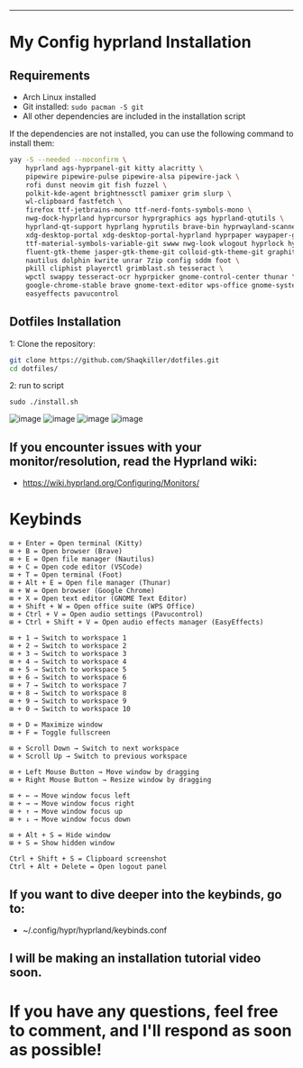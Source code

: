---------------------------------------------------------------------------------------------------------------------------------------------------------------------------------------------------------
# My Config hyprland Installation

## Requirements
- Arch Linux installed
- Git installed: `sudo pacman -S git`
- All other dependencies are included in the installation script

 
If the dependencies are not installed, you can use the following command to install them:  

```bash
yay -S --needed --noconfirm \
    hyprland ags-hyprpanel-git kitty alacritty \
    pipewire pipewire-pulse pipewire-alsa pipewire-jack \
    rofi dunst neovim git fish fuzzel \
    polkit-kde-agent brightnessctl pamixer grim slurp \
    wl-clipboard fastfetch \
    firefox ttf-jetbrains-mono ttf-nerd-fonts-symbols-mono \
    nwg-dock-hyprland hyprcursor hyprgraphics ags hyprland-qtutils \
    hyprland-qt-support hyprlang hyprutils brave-bin hyprwayland-scanner \
    xdg-desktop-portal xdg-desktop-portal-hyprland hyprpaper waypaper-git \
    ttf-material-symbols-variable-git swww nwg-look wlogout hyprlock hyprpaper \
    fluent-gtk-theme jasper-gtk-theme-git colloid-gtk-theme-git graphite-gtk-theme \
    nautilus dolphin kwrite unrar 7zip config sddm foot \
    pkill cliphist playerctl grimblast.sh tesseract \
    wpctl swappy tesseract-ocr hyprpicker gnome-control-center thunar \
    google-chrome-stable brave gnome-text-editor wps-office gnome-system-monitor \
    easyeffects pavucontrol
```

## Dotfiles Installation

1: Clone the repository:

```bash
git clone https://github.com/Shaqkiller/dotfiles.git
cd dotfiles/
```
2: run to script 
```
sudo ./install.sh
```


![image](https://github.com/user-attachments/assets/c5d603c1-3a9d-4c5e-b47f-97dba94f16b1)
![image](https://github.com/user-attachments/assets/e2ddc916-693b-466c-90e1-8dd9bae440c3)
![image](https://github.com/user-attachments/assets/ccb53226-fb02-474d-8777-66aec7dffe41)
![image](https://github.com/user-attachments/assets/9877bb14-fd21-4e68-9945-1fb01a7212db)

## If you encounter issues with your monitor/resolution, read the Hyprland wiki:
- https://wiki.hyprland.org/Configuring/Monitors/

# Keybinds 
```
⊞ + Enter = Open terminal (Kitty)  
⊞ + B = Open browser (Brave)  
⊞ + E = Open file manager (Nautilus)  
⊞ + C = Open code editor (VSCode)  
⊞ + T = Open terminal (Foot)  
⊞ + Alt + E = Open file manager (Thunar)  
⊞ + W = Open browser (Google Chrome)  
⊞ + X = Open text editor (GNOME Text Editor)  
⊞ + Shift + W = Open office suite (WPS Office)  
⊞ + Ctrl + V = Open audio settings (Pavucontrol)  
⊞ + Ctrl + Shift + V = Open audio effects manager (EasyEffects)  

⊞ + 1 → Switch to workspace 1  
⊞ + 2 → Switch to workspace 2  
⊞ + 3 → Switch to workspace 3  
⊞ + 4 → Switch to workspace 4  
⊞ + 5 → Switch to workspace 5  
⊞ + 6 → Switch to workspace 6  
⊞ + 7 → Switch to workspace 7  
⊞ + 8 → Switch to workspace 8  
⊞ + 9 → Switch to workspace 9  
⊞ + 0 → Switch to workspace 10  

⊞ + D = Maximize window  
⊞ + F = Toggle fullscreen  

⊞ + Scroll Down → Switch to next workspace  
⊞ + Scroll Up → Switch to previous workspace  

⊞ + Left Mouse Button → Move window by dragging  
⊞ + Right Mouse Button → Resize window by dragging  

⊞ + ← → Move window focus left  
⊞ + → → Move window focus right  
⊞ + ↑ → Move window focus up  
⊞ + ↓ → Move window focus down  

⊞ + Alt + S = Hide window  
⊞ + S = Show hidden window  

Ctrl + Shift + S = Clipboard screenshot  
Ctrl + Alt + Delete = Open logout panel  
```
## If you want to dive deeper into the keybinds, go to:

- ~/.config/hypr/hyprland/keybinds.conf



## I will be making an installation tutorial video soon.






# If you have any questions, feel free to comment, and I'll respond as soon as possible!


